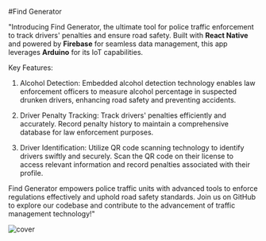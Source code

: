 #Find Generator 

"Introducing Find Generator, the ultimate tool for police traffic enforcement to track drivers' penalties and ensure road safety. Built with **React Native** and powered by **Firebase** for seamless data management, this app leverages **Arduino** for its IoT capabilities.

Key Features:

1. Alcohol Detection: Embedded alcohol detection technology enables law enforcement officers to measure alcohol percentage in suspected drunken drivers, enhancing road safety and preventing accidents.

2. Driver Penalty Tracking: Track drivers' penalties efficiently and accurately. Record penalty history to maintain a comprehensive database for law enforcement purposes.

3. Driver Identification: Utilize QR code scanning technology to identify drivers swiftly and securely. Scan the QR code on their license to access relevant information and record penalties associated with their profile.

Find Generator empowers police traffic units with advanced tools to enforce regulations effectively and uphold road safety standards. Join us on GitHub to explore our codebase and contribute to the advancement of traffic management technology!"

![cover](https://github.com/heshant3/FindGenarator/assets/55088720/f9d44352-9c8c-4160-b3c3-9d83ad070c83)
